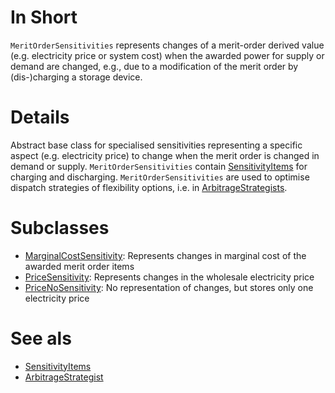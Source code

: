 # In Short

`MeritOrderSensitivities` represents changes of a merit-order derived value (e.g. electricity price or system cost) when the awarded power for supply or demand are changed, e.g., due to a modification of the merit order by (dis-)charging a storage device.

# Details

Abstract base class for specialised sensitivities representing a specific aspect (e.g. electricity price) to change when the merit order is changed in demand or supply.
`MeritOrderSensitivities` contain [SensitivityItems](./SensitivityItem.md) for charging and discharging.
`MeritOrderSensitivities` are used to optimise dispatch strategies of flexibility options, i.e. in [ArbitrageStrategists](./ArbitrageStrategist.md).

# Subclasses
* [MarginalCostSensitivity](./MarginalCostSensitivity.md): Represents changes in marginal cost of the awarded merit order items
* [PriceSensitivity](./PriceSensitivity.md): Represents changes in the wholesale electricity price
* [PriceNoSensitivity](./PriceNoSensitivity.md): No representation of changes, but stores only one electricity price

# See als
* [SensitivityItems](./SensitivityItem.md)
* [ArbitrageStrategist](./ArbitrageStrategist.md)